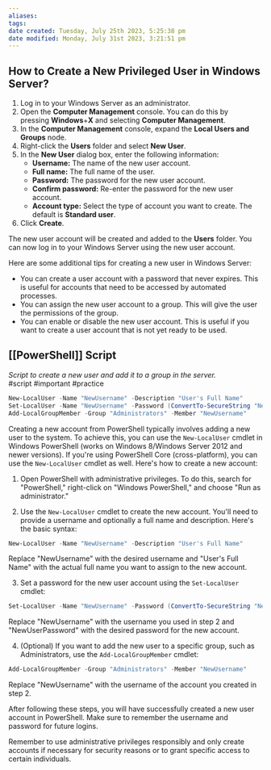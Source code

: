 ```yaml
---
aliases: 
tags: 
date created: Tuesday, July 25th 2023, 5:25:38 pm
date modified: Monday, July 31st 2023, 3:21:51 pm
---
```


## How to Create a New Privileged User in Windows Server?

1. Log in to your Windows Server as an administrator.
2. Open the **Computer Management** console. You can do this by pressing **Windows**+**X** and selecting **Computer Management**.
3. In the **Computer Management** console, expand the **Local Users and Groups** node.
4. Right-click the **Users** folder and select **New User**.
5. In the **New User** dialog box, enter the following information:
    - **Username:** The name of the new user account.
    - **Full name:** The full name of the user.
    - **Password:** The password for the new user account.
    - **Confirm password:** Re-enter the password for the new user account.
    - **Account type:** Select the type of account you want to create. The default is **Standard user**.
6. Click **Create**.

The new user account will be created and added to the **Users** folder. You can now log in to your Windows Server using the new user account.

Here are some additional tips for creating a new user in Windows Server:

- You can create a user account with a password that never expires. This is useful for accounts that need to be accessed by automated processes.
- You can assign the new user account to a group. This will give the user the permissions of the group.
- You can enable or disable the new user account. This is useful if you want to create a user account that is not yet ready to be used.

## [[PowerShell]] Script

*Script to create a new user and add it to a group in the server.*  
#script #important #practice 

```powershell
New-LocalUser -Name "NewUsername" -Description "User's Full Name"
Set-LocalUser -Name "NewUsername" -Password (ConvertTo-SecureString "NewUserPassword" -AsPlainText -Force)
Add-LocalGroupMember -Group "Administrators" -Member "NewUsername"

```
Creating a new account from PowerShell typically involves adding a new user to the system. To achieve this, you can use the `New-LocalUser` cmdlet in Windows PowerShell (works on Windows 8/Windows Server 2012 and newer versions). If you're using PowerShell Core (cross-platform), you can use the `New-LocalUser` cmdlet as well. Here's how to create a new account:

1. Open PowerShell with administrative privileges. To do this, search for "PowerShell," right-click on "Windows PowerShell," and choose "Run as administrator."

2. Use the `New-LocalUser` cmdlet to create the new account. You'll need to provide a username and optionally a full name and description. Here's the basic syntax:

```powershell
New-LocalUser -Name "NewUsername" -Description "User's Full Name"
```

Replace "NewUsername" with the desired username and "User's Full Name" with the actual full name you want to assign to the new account.

3. Set a password for the new user account using the `Set-LocalUser` cmdlet:

```powershell
Set-LocalUser -Name "NewUsername" -Password (ConvertTo-SecureString "NewUserPassword" -AsPlainText -Force)
```

Replace "NewUsername" with the username you used in step 2 and "NewUserPassword" with the desired password for the new account.

4. (Optional) If you want to add the new user to a specific group, such as Administrators, use the `Add-LocalGroupMember` cmdlet:

```powershell
Add-LocalGroupMember -Group "Administrators" -Member "NewUsername"
```

Replace "NewUsername" with the username of the account you created in step 2.

After following these steps, you will have successfully created a new user account in PowerShell. Make sure to remember the username and password for future logins.

Remember to use administrative privileges responsibly and only create accounts if necessary for security reasons or to grant specific access to certain individuals.